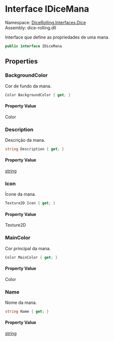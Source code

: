 # <a id="DiceRolling_Interfaces_Dice_IDiceMana"></a> Interface IDiceMana

Namespace: [DiceRolling.Interfaces.Dice](DiceRolling.Interfaces.Dice.md)  
Assembly: dice\-rolling.dll  

Interface que define as propriedades de uma mana.

```csharp
public interface IDiceMana
```

## Properties

### <a id="DiceRolling_Interfaces_Dice_IDiceMana_BackgroundColor"></a> BackgroundColor

Cor de fundo da mana.

```csharp
Color BackgroundColor { get; }
```

#### Property Value

 Color

### <a id="DiceRolling_Interfaces_Dice_IDiceMana_Description"></a> Description

Descrição da mana.

```csharp
string Description { get; }
```

#### Property Value

 [string](https://learn.microsoft.com/dotnet/api/system.string)

### <a id="DiceRolling_Interfaces_Dice_IDiceMana_Icon"></a> Icon

Ícone da mana.

```csharp
Texture2D Icon { get; }
```

#### Property Value

 Texture2D

### <a id="DiceRolling_Interfaces_Dice_IDiceMana_MainColor"></a> MainColor

Cor principal da mana.

```csharp
Color MainColor { get; }
```

#### Property Value

 Color

### <a id="DiceRolling_Interfaces_Dice_IDiceMana_Name"></a> Name

Nome da mana.

```csharp
string Name { get; }
```

#### Property Value

 [string](https://learn.microsoft.com/dotnet/api/system.string)

